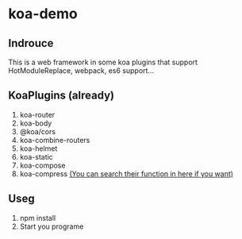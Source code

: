 # koa-demo

## Indrouce

This is a web framework in some koa plugins that support HotModuleReplace, webpack, es6 support...


## KoaPlugins (already)

1. koa-router
1. koa-body
1. @koa/cors
1. koa-combine-routers
1. koa-helmet
1. koa-static
1. koa-compose
1. koa-compress
[(You can search their function in here if you want)](https://www.npmjs.com/package/npm)

## Useg


1. npm install 
1. Start you programe
